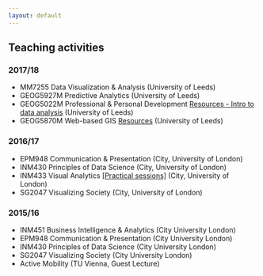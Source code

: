 ```yaml
---
layout: default
---
```


## Teaching activities

### 2017/18  

* MM7255 Data Visualization & Analysis (University of Leeds)
* GEOG5927M Predictive Analytics (University of Leeds)
* GEOG5022M Professional & Personal Development [Resources - Intro to data analysis](http://www.roger-beecham.com/intro-visual-data-analysis/) (University of Leeds)
* GEOG5870M Web-based GIS [Resources](http://www.roger-beecham.com/intro-visual-data-analysis/sessions/session_datavis.html/) (University of Leeds)

### 2016/17  

* EPM948 Communication & Presentation (City, University of London)
* INM430 Principles of Data Science (City, University of London)
* INM433 Visual Analytics [[Practical sessions]](http://www.roger-beecham.com/data-science-practicals/) (City, University of London)
* SG2047 Visualizing Society (City, University of London)

### 2015/16  

* INM451 Business Intelligence & Analytics (City University London)
* EPM948 Communication & Presentation (City University London)
* INM430 Principles of Data Science (City University London)
* SG2047 Visualizing Society (City University London)
* Active Mobility (TU Vienna, Guest Lecture)
